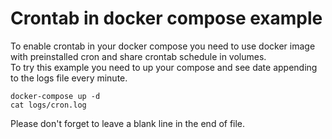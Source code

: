 # Crontab in docker compose example

To enable crontab in your docker compose you need to use docker image with preinstalled cron and share crontab schedule in volumes.  
To try this example you need to up your compose and see date appending to the logs file every minute. 

```shell
docker-compose up -d
cat logs/cron.log
```

Please don't forget to leave a blank line in the end of file.
